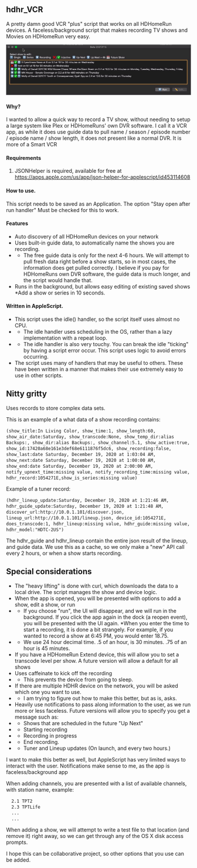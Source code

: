 ## hdhr_VCR
A pretty damn good VCR "plus" script that works on all HDHomeRun devices.
A faceless/background script that makes recording TV shows and Movies on HDHomeRun very easy.

![Show List](show_list.jpg)
#### Why?
I wanted to allow a quick way to record a TV show, without needing to setup a large system like Plex or HDHomeRuns' own DVR software.
I call it a VCR app, as while it does use guide data to pull name / season / episode number / episode name / show length, it does not present like a normal DVR.  It is more of a Smart VCR

#### Requirements
1. JSONHelper is required, available for free at https://apps.apple.com/us/app/json-helper-for-applescript/id453114608

#### How to use.
This script needs to be saved as an Application.  The option "Stay open after run handler"  Must be checked for this to work.

#### Features
* Auto discovery of all HDHomeRun devices on your network
* Uses built-in guide data, to automatically name the shows you are recording. 
* * The free guide data is only for the next 4-6 hours. We will attempt to pull fresh data right before a show starts, so in most cases, the information does get pulled correctly. I believe if you pay for HDHomeRuns own DVR software, the guide data is much longer, and the script would handle that.
* Runs in the background, but allows easy editing of existing saved shows
*Add a show or series in 10 seconds.

#### Written in AppleScript. 
* This script uses the idle() handler, so the script itself uses almost no CPU.
* * The idle handler uses scheduling in the OS, rather than a lazy implementation with a repeat loop.
* * The idle handler is also very touchy.  You can break the idle "ticking" by having a script error occur.  This script uses logic to avoid errors occurring.
* The script uses many of handlers that may be useful to others.  These have been written in a manner that makes their use extremely easy to use in other scripts.
  
## Nitty gritty  
Uses records to store complex data sets. 

This is an example of a what data of a show recording contains:

```
(show_title:In Living Color, show_time:1, show_length:60, show_air_date:Saturday, show_transcode:None, show_temp_dir:alias Backups:, show_dir:alias Backups:, show_channel:5.1, show_active:true, show_id:17420a68e161e3def68e6111876f5dc6, show_recording:false, show_last:date Saturday, December 19, 2020 at 1:03:04 AM, show_next:date Saturday, December 19, 2020 at 1:00:00 AM, show_end:date Saturday, December 19, 2020 at 2:00:00 AM, notify_upnext_time:missing value, notify_recording_time:missing value, hdhr_record:1054271E,show_is_series:missing value)
```

Example of a tuner record:

```
(hdhr_lineup_update:Saturday, December 19, 2020 at 1:21:46 AM, hdhr_guide_update:Saturday, December 19, 2020 at 1:21:48 AM, discover_url:http://10.0.1.101/discover.json, lineup_url:http://10.0.1.101/lineup.json, device_id:1054271E, does_transcode:1, hdhr_lineup:missing value, hdhr_guide:missing value, hdhr_model:"HDTC-2US")
```

The hdhr_guide and hdhr_lineup contain the entire json result of the lineup, and guide data.  We use this as a cache, so we only make a "new" API call every 2 hours, or when a show starts recording.

## Special considerations
* The "heavy lifting" is done with curl, which downloads the data to a local drive.  The script manages the show and device logic.
* When the app is opened, you will be presented with options to add a show, edit a show, or run
* * If you choose "run", the UI will disappear, and we will run in the background. If you click the app again in the dock (a reopen event), you will be presented with the UI again.
*When you enter the time to start a recording, it is done a bit strangely. For example, if you wanted to record a show at 6:45 PM, you would enter 18.75.
* * We use 24 hour decimal time.  .5 of an hour, is 30 minutes.  .75 of an hour is 45 minutes.
* If you have a HDHomeRun Extend device, this will allow you to set a transcode level per show.  A future version will allow a default for all shows
* Uses caffeinate to kick off the recording
* * This prevents the device from going to sleep.
* If there are multiple HDHR device on the network, you will be asked which one you want to use.
* * I am trying to figure out how to make this better, but as is, asks.
* Heavily use notifications to pass along information to the user, as we run more or less faceless.  Future versions will allow you to specify you get a message such as:
* * Shows that are scheduled in the future "Up Next"
* * Starting recording
* * Recording in progress
* * End recording.
* * Tuner and Lineup updates (On launch, and every two hours.)
  
I want to make this better as well, but AppleScript has very limited ways to interact with the user.  Notifications make sense to me, as the app is faceless/background app

When adding channels, you are presented with a list of available channels, with station name, example:
```
  2.1 TPT2
  2.3 TPTLife
  ...
  ...
```

When adding a show, we will attempt to write a test file to that location (and remove it) right away, so we can get through any of the OS X disk access prompts.

I hope this can be collaborative project, so other options that you use can be added.


